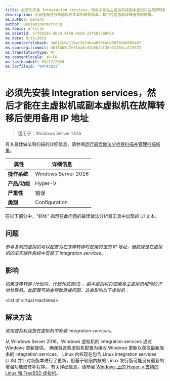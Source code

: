 ```yaml
---
title: 必须先安装 Integration services，然后才能在主虚拟机或副本虚拟机在故障转移后使用备用 IP 地址
description: 此最佳做法分析器规则文本的联机版本，其中包含指向详细信息的链接。
ms.author: benarm
author: BenjaminArmstrong
ms.topic: article
ms.assetid: a7fdd185-d6c8-4f58-9b58-2df5827bb056
ms.date: 8/16/2016
ms.openlocfilehash: 3a612c9e119ac2b74bea070feb458703dd50040f
ms.sourcegitcommit: dd1fbb5d7e71ba8cd1b5bfaf38e3123bca115572
ms.translationtype: MT
ms.contentlocale: zh-CN
ms.lasthandoff: 09/17/2020
ms.locfileid: "90745822"
---
```

# <a name="integration-services-must-be-installed-before-primary-or-replica-virtual-machines-can-use-an-alternate-ip-address-after-a-failover"></a>必须先安装 Integration services，然后才能在主虚拟机或副本虚拟机在故障转移后使用备用 IP 地址

>适用于：Windows Server 2016

有关最佳做法和扫描的详细信息，请参阅[运行最佳做法分析器扫描并管理扫描结果](https://go.microsoft.com/fwlink/p/?LinkID=223177)。

|属性|详细信息|
|-|-|
|**操作系统**|Windows Server 2016|
|**产品/功能**|Hyper-V|
|**严重性**|错误|
|**类别**|Configuration|

在以下部分中，"斜体" 指示在此问题的最佳做法分析器工具中出现的 UI 文本。

## <a name="issue"></a>问题
*参与复制的虚拟机可以配置为在故障转移时使用特定的 IP 地址，但前提是在虚拟机的来宾操作系统中安装了 integration services。*

## <a name="impact"></a>影响
*如果故障转移 (计划内、计划外或测试) ，副本虚拟机将使用与主虚拟机相同的 IP 地址联机。此配置可能会导致连接问题。这会影响以下虚拟机：*

\<list of virtual machines>

## <a name="resolution"></a>解决方法
*使用虚拟机连接在虚拟机中安装 integration services。*

从 Windows Server 2016，Windows 虚拟机的 integration services 通过 Windows 更新提供。 确保将这些虚拟机配置为接收 Windows 更新以获取最新版本的 integration services。 Linux 内核现在包含 Linux integration services (.LIS) 并针对新版本进行了更新，但基于较旧内核的 Linux 发行版可能没有最新的增强功能或修补程序。 有关详细信息，请参阅 [Windows 上的 Hyper-v 支持的 Linux 和 FreeBSD 虚拟机](../Supported-Linux-and-FreeBSD-virtual-machines-for-Hyper-V-on-Windows.md)。


